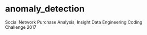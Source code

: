 # anomaly_detection
Social Network Purchase Analysis, Insight Data Engineering Coding Challenge 2017
